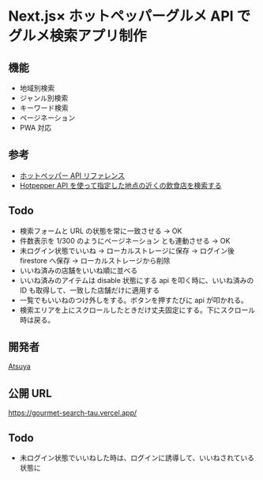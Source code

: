 # Next.js× ホットペッパーグルメ API でグルメ検索アプリ制作

## 機能

- 地域別検索
- ジャンル別検索
- キーワード検索
- ページネーション
- PWA 対応

## 参考

- [ホットペッパー API リファレンス](https://webservice.recruit.co.jp/doc/hotpepper/reference.html)
- [Hotpepper API を使って指定した地点の近くの飲食店を検索する](https://coffee-nominagara.com/hotpepper-api)

## Todo

- 検索フォームと URL の状態を常に一致させる → OK
- 件数表示を 1/300 のようにページネーション とも連動させる → OK
- 未ログイン状態でいいね → ローカルストレージに保存 → ログイン後 firestore へ保存 → ローカルストレージから削除
- いいね済みの店舗をいいね順に並べる
- いいね済みのアイテムは disable 状態にする api を叩く時に、いいね済みの ID も取得して、一致した店舗だけに適用する
- 一覧でもいいねのつけ外しをする。ボタンを押すたびに api が叩かれる。
- 検索エリアを上にスクロールしたときだけ丈夫固定にする。下にスクロール時は戻る。

## 開発者

[Atsuya](https://github.com/AtsuyaMorishita)

## 公開 URL

https://gourmet-search-tau.vercel.app/

## Todo

- 未ログイン状態でいいねした時は、ログインに誘導して、いいねされている状態に
